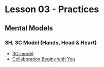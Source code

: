 # Lesson 03 - Practices

## Mental Models

### 3H, 3C Model (Hands, Head & Heart)

* [3C-model](https://en.wikipedia.org/wiki/3C-model)
* [Collaboration Begins with You](https://www.leadershipnow.com/leadingblog/2015/10/collaboration_begins_with_you.html)
